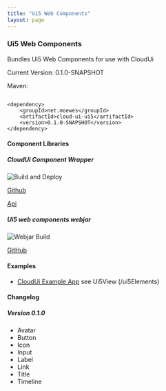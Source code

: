 ```yaml
---
title: "Ui5 Web Components"
layout: page
---
```


### Ui5 Web Components

Bundles Ui5 Web Components for use with CloudUi

Current Version: 0.1.0-SNAPSHOT

Maven:
~~~~

<dependency>
    <groupId>net.moewes</groupId>
    <artifactId>cloud-ui-ui5</artifactId>
    <version>0.1.0-SNAPSHOT</version>
</dependency>
~~~~

#### Component Libraries

##### CloudUi Component Wrapper

![Build and Deploy](https://github.com/moewes/cloud-ui-ui5/workflows/Build%20and%20Deploy/badge.svg)

[Github](https://github.com/moewes/cloud-ui-ui5) 

[Api](https://moewes.github.io/cloud-ui-ui5/index.html)

##### Ui5 web components webjar

![Webjar Build](https://github.com/moewes/ui5-webjar/workflows/Webjar%20Build/badge.svg)

[GitHub](https://github.com/moewes/ui5-webjar) 

#### Examples
* [CloudUi Example App](https://github.com/moewes/cloud-ui-example) see Ui5View (/ui5Elements)

#### Changelog

##### Version 0.1.0

* Avatar
* Button
* Icon
* Input
* Label
* Link
* Title
* Timeline

